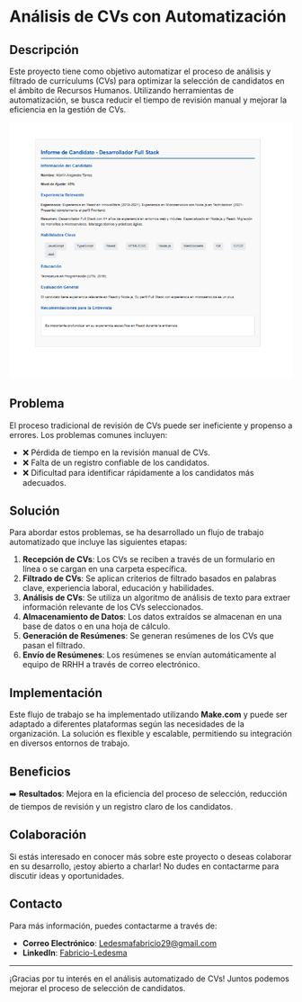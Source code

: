 # Análisis de CVs con Automatización

## Descripción

Este proyecto tiene como objetivo automatizar el proceso de análisis y filtrado de currículums (CVs) para optimizar la selección de candidatos en el ámbito de Recursos Humanos. Utilizando herramientas de automatización, se busca reducir el tiempo de revisión manual y mejorar la eficiencia en la gestión de CVs.

![Análisis de CVs](https://github.com/Fabricio-Ledesma/AutomatedCvs/blob/faf6f14011643305019379431077e1d201f32b11/images/result.png)
## Problema

El proceso tradicional de revisión de CVs puede ser ineficiente y propenso a errores. Los problemas comunes incluyen:

- ❌ Pérdida de tiempo en la revisión manual de CVs.
- ❌ Falta de un registro confiable de los candidatos.
- ❌ Dificultad para identificar rápidamente a los candidatos más adecuados.

## Solución

Para abordar estos problemas, se ha desarrollado un flujo de trabajo automatizado que incluye las siguientes etapas:

1. **Recepción de CVs**: Los CVs se reciben a través de un formulario en línea o se cargan en una carpeta específica.
2. **Filtrado de CVs**: Se aplican criterios de filtrado basados en palabras clave, experiencia laboral, educación y habilidades.
3. **Análisis de CVs**: Se utiliza un algoritmo de análisis de texto para extraer información relevante de los CVs seleccionados.
4. **Almacenamiento de Datos**: Los datos extraídos se almacenan en una base de datos o en una hoja de cálculo.
5. **Generación de Resúmenes**: Se generan resúmenes de los CVs que pasan el filtrado.
6. **Envío de Resúmenes**: Los resúmenes se envían automáticamente al equipo de RRHH a través de correo electrónico.

## Implementación

Este flujo de trabajo se ha implementado utilizando **Make.com** y puede ser adaptado a diferentes plataformas según las necesidades de la organización. La solución es flexible y escalable, permitiendo su integración en diversos entornos de trabajo.

## Beneficios

➡️ **Resultados**: Mejora en la eficiencia del proceso de selección, reducción de tiempos de revisión y un registro claro de los candidatos.

## Colaboración

Si estás interesado en conocer más sobre este proyecto o deseas colaborar en su desarrollo, ¡estoy abierto a charlar! No dudes en contactarme para discutir ideas y oportunidades.

## Contacto

Para más información, puedes contactarme a través de:

- **Correo Electrónico**: [Ledesmafabricio29@gmail.com](mailto:Ledesmafabricio29@gmail.com)
- **LinkedIn**: [Fabricio-Ledesma](https://www.linkedin.com/in/Fabricio-Ledesma)

---

¡Gracias por tu interés en el análisis automatizado de CVs! Juntos podemos mejorar el proceso de selección de candidatos.
